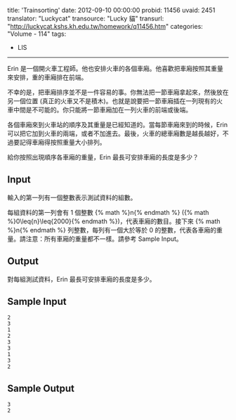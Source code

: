 title: 'Trainsorting'
date: 2012-09-10 00:00:00
probid: 11456
uvaid: 2451
translator: "Luckycat"
transource: "Lucky 貓"
transurl: "http://luckycat.kshs.kh.edu.tw/homework/q11456.htm"
categories: "Volume - 114"
tags:
- LIS
---

Erin 是一個開火車工程師。他也安排火車的各個車廂。他喜歡把車廂按照其重量來安排，重的車廂排在前端。

不幸的是，把車廂排序並不是一件容易的事。你無法把一節車廂拿起來，然後放在另一個位置 (真正的火車又不是積木)。也就是說要把一節車廂插在一列現有的火車中間是不可能的。你只能將一節車廂加在一列火車的前端或後端。

各個車廂來到火車站的順序及其重量是已經知道的。當每節車廂來到的時候，Erin 可以把它加到火車的兩端，或者不加進去。最後，火車的總車廂數是越長越好，不過要記得車廂得按照重量大小排列。

給你按照出現順序各車廂的重量，Erin 最長可安排車廂的長度是多少？

## Input ##

輸入的第一列有一個整數表示測試資料的組數。

每組資料的第一列會有 1 個整數 {% math %}n{% endmath %} ({% math %}0\leq{n}\leq{2000}{% endmath %})，代表車廂的數目。接下來 {% math %}n{% endmath %} 列整數，每列有一個大於等於 0 的整數，代表各車廂的重量。請注意：所有車廂的重量都不一樣。請參考 Sample Input。

## Output ##

對每組測試資料，Erin 最長可安排車廂的長度是多少。

## Sample Input ##

	2
	3
	1
	2
	3
	3
	1
	3
	2

## Sample Output ##

	3
	2